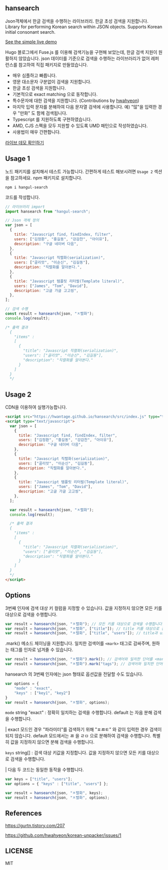 ## hansearch

Json객체에서 한글 검색을 수행하는 라이브러리. 한글 초성 검색을 지원합니다.
<br/>
Library for performing Korean search within JSON objects. Supports Korean initial consonant search.

[See the simple live demo](https://hwantage.github.io/hansearch/demo/)

Hugo 블로그에서 Fuse.js 를 이용해 검색기능을 구현해 보았는데, 한글 검색 지원이 원활하지 않았습니다. json 데이터를 기준으로 검색을 수행하는 라이브러리가 없어 레퍼런스를 참고하여 직접 패키지로 만들었습니다.

- 매우 심플하고 빠릅니다.
- 영문 대소문자 구분없이 검색을 지원합니다.
- 한글 초성 검색을 지원합니다.
- 기본적으로 exact matching 으로 동작합니다.
- 특수문자에 대한 검색을 지원합니다. (Contributions by [hwahyeon](https://github.com/hwahyeonhttps:/))
- 마지막 입력 문자를 분해하여 다음 문자열 검색에 사용합니다. 예) "많"을 입력한 경우 "만화" 도 함께 검색됩니다.
- Typescript 를 지원하도록 구현하였습니다.
- AMD, CJS 스펙을 모두 지원할 수 있도록 UMD 패턴으로 작성하였습니다.
- 사용법이 매우 간편합니다.

[라이브 데모 확인하기](https://hwantage.github.io/hansearch/demo/)

## Usage 1

노드 패키지를 설치해서 테스트 가능합니다. 간편하게 테스트 해보시려면 `Usage 2` 섹션을 참고하세요.
npm 패키지로 설치합니다.

```shell
npm i hangul-search
```

코드를 작성합니다.

```js
// 라이브러리 import
import hansearch from "hangul-search";

// Json 객체 정의
var json = [
  {
    title: "Javascript find, findIndex, filter",
    users: ["김정환", "홍길동", "강감찬", "아이유"],
    description: "구글 네이버 다음",
  },
  {
    title: "Javascript 직렬화(serialization)",
    users: ["골리앗", "이순신", "김길동"],
    description: "직렬화를 알아본다.",
  },
  {
    title: "Javascript 템플릿 리터럴(Template literal)",
    users: ["James", "Tom", "David"],
    description: "고글 가글 고고씽",
  },
];

// 검색 수행
const result = hansearch(json, "ㅈ렬화");
console.log(result);

/* 출력 결과
  {
    "items" :
    [
      {
        "title": "Javascript 직렬화(serialization)",
        "users": ["골리앗", "이순신", "김길동"],
        "description": "직렬화를 알아본다."
      }
    ]
  }
  */
```

## Usage 2

CDN을 이용하여 실행가능합니다.

```html
<script src="https://hwantage.github.io/hansearch/src/index.js" type="text/javascript"></script>
<script type="text/javascript">
  var json = [
    {
      title: "Javascript find, findIndex, filter",
      users: ["김정환", "홍길동", "강감찬", "아이유"],
      description: "구글 네이버 다음",
    },
    {
      title: "Javascript 직렬화(serialization)",
      users: ["골리앗", "이순신", "김길동"],
      description: "직렬화를 알아본다.",
    },
    {
      title: "Javascript 템플릿 리터럴(Template literal)",
      users: ["James", "Tom", "David"],
      description: "고글 가글 고고씽",
    },
  ];

  var result = hansearch(json, "ㅈ렬화");
  console.log(result);

  /* 출력 결과
  {
    "items" :
    [
      {
        "title": "Javascript 직렬화(serialization)",
        "users": ["골리앗", "이순신", "김길동"],
        "description": "직렬화를 알아본다."
      }
    ]
  }
  */
</script>
```

## Options

3번째 인자에 검색 대상 키 컬럼을 지정할 수 있습니다. 값을 지정하지 않으면 모든 키를 대상으로 검색을 수행합니다.

```js
var result = hansearch(json, "ㅈ렬화"); // 모든 키를 대상으로 검색을 수행합니다.
var result = hansearch(json, "ㅈ렬화", ["title"]); // title 키를 대상으로 검색을 수행합니다.
var result = hansearch(json, "ㅈ렬화", ["title", "users"]); // title과 users 키를 대상으로 검색을 수행합니다.
```

.mark() 메소드 체이닝을 지원합니다. 일치한 검색어를 `<mark>` 태그로 감싸주며, 원하는 태그를 인자로 넘겨줄 수 있습니다.

```js
var result = hansearch(json, "ㅈ렬화").mark(); // 검색어와 일치한 단어를 <mark> 태그로 감싼 결과를 리턴합니다.
var result = hansearch(json, "ㅈ렬화").mark("tags"); // 검색어와 일치한 단어를 <tags> 태그로 감싼 결과를 리턴합니다.
```

hansearch 의 3번째 인자에는 json 형태로 옵션값을 전달할 수도 있습니다.

```js
var options = {
    "mode" : "exact",
    "keys" : ["key1", "key2"]
}
var result = hansearch(json, "ㅈ렬화", options);
```

`mode` string "exact" : 정확히 일치하는 검색을 수행합니다. default 는 자음 분해 검색을 수행합니다.

| exact 모드인 경우 "파라미터"를 검색하기 위해 "ㅍㄻㅌ" 와 같이 입력한 경우 검색이 되지 않습니다. default 모드에서는 ㄻ 을 ㄹㅁ 으로 분해하여 검색을 수행합니다. 특별히 값을 지정하지 않으면 분해 검색을 수행합니다.

`keys` string[] : 검색 대상 키값을 지정합니다. 값을 지정하지 않으면 모든 키를 대상으로 검색을 수행합니다.

| 다음 두 코드는 동일한 동작을 수행합니다.

```js
var keys = ["title", "users"];
var options = { "keys" : ["title", "users"] };

var result = hansearch(json, "ㅈ렬화", keys);
var result = hansearch(json, "ㅈ렬화", options);

```

## References

https://gurtn.tistory.com/207

https://github.com/hwahyeon/korean-unpacker/issues/1

## LICENSE

MIT
